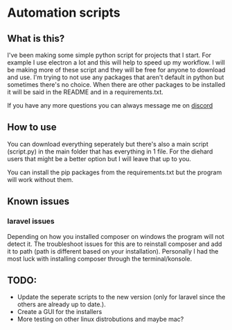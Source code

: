 # Automation scripts

## What is this?

I've been making some simple python script for projects that I start. For example I use electron a lot and this will help to speed up my workflow.
I will be making more of these script and they will be free for anyone to download and use. I'm trying to not use any packages that aren't default in python but sometimes there's no choice.
When there are other packages to be installed it will be said in the README and in a requirements.txt.

If you have any more questions you can always message me on [discord](https://discord.com/users/524229083014365194)

## How to use

You can download everything seperately but there's also a main script (script.py) in the main folder that has everything in 1 file. For the diehard users that might be a better option but I will leave that up to you.

You can install the pip packages from the requirements.txt but the program will work without them.

## Known issues

### laravel issues

Depending on how you installed composer on windows the program will not detect it. The troubleshoot issues for this are to reinstall composer and add it to path (path is different based on your installation). Personally I had the most luck with installing composer through the terminal/konsole.

## TODO:

- Update the seperate scripts to the new version (only for laravel since the others are already up to date.).
- Create a GUI for the installers
- More testing on other linux distrobutions and maybe mac?
